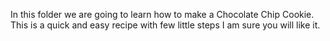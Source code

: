In this folder we are going to learn how to make a 
Chocolate Chip Cookie.
This is a quick and easy recipe with few little steps
I am sure you will like it.
